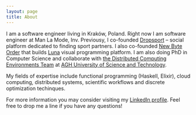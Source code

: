 ```yaml
---
layout: page
title: About
---
```


I am a software engineer living in Kraków, Poland. Right now I am software engineer at Man La Mode, Inv. Previousy, I co-founded [Dropsport](http://dropsport.com) – social platform dedicated to finding sport partners. I also co-founded [New Byte Order](http://www.newbyteorder.com) that builds [Luna](http://www.luna-lang,org) visual programming platform. I am also doing PhD in Computer Science and collaborate with [the Distributed Computing Environments Team](http://dice-cyfronet.github.io) at [AGH University of Science and Technology](http://agh.edu.pl).

My fields of expertise include functional programming (Haskell, Elixir), cloud computing, distributed systems, scientific workflows and discrete optimization techinques.

For more information you may consider visiting my [LinkedIn profile](http://linkedin.com/in/kfigiela). Feel free to drop me a line if you have any questions!
